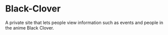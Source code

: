 # Black-Clover

A private site that lets people view information such as events and people in the anime Black Clover.
